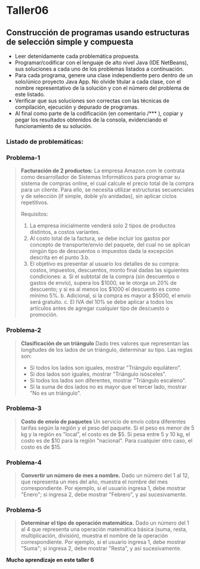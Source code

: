 # Taller06

## Construcción de programas usando estructuras de selección simple y compuesta

* Leer detenidamente cada problemática propuesta.
* Programar/codificar con el lenguaje de alto nivel Java (IDE NetBeans), sus soluciones a cada uno de los problemas listados a continuación. 
* Para cada programa, genere una clase independiente pero dentro de un solo/único proyecto Java App. No olvide titular a cada clase, con el nombre representativo de la solución y con el número del problema de este listado. 
* Verificar que sus soluciones son correctas con las técnicas de compilación, ejecución y depurado de programas.
* Al final como parte de la codificación (en comentario /*** ), copiar y pegar los resultados obtenidos de la consola, evidenciando el funcionamiento de su solución. 


### Listado de problemáticas:

### Problema-1
> **Facturación de 2 productos:** La empresa Amazon.com le contrata como desarrollador de Sistemas Informáticos para programar su sistema de compras online, el cual calcule el precio total de la compra para un cliente. Para ello, se necesita utilizar estructuras secuenciales y de selección (if simple, doble y/o anidadas), sin aplicar ciclos repetitivos.
> 
> Requisitos:
> 
> 1.	La empresa inicialmente venderá solo 2 tipos de productos distintos, a costos variantes. 
> 2.	Al costo total de la factura, se debe incluir los gastos por concepto de transporte/envío del paquete, del cual no se aplican ningún tipo de descuentos o impuestos dada la excepción descrita en el punto 3.b. 
> 3.	El objetivo es presentar al usuario los detalles de su compra: costos, impuestos, descuentos, monto final dadas las siguientes condiciones: 
> 	a.	Si el subtotal de la compra (sin descuentos o gastos de envío), supera los $1000, se le otorga un 20% de descuento; y si es al menos los $1000 el descuento es como mínimo 5%.
> 	b.	Adicional, si la compra es mayor a $5000, el envío será gratuito. 
> 	c.	El IVA del 10% se debe aplicar a todos los artículos antes de agregar cualquier tipo de descuesto o promoción. 


### Problema-2
> **Clasificación de un triángulo** Dado tres valores que representan las longitudes de los lados de un triángulo, determinar su tipo. Las reglas son:
> 
> - Si todos los lados son iguales, mostrar "Triángulo equilátero".
> - Si dos lados son iguales, mostrar "Triángulo isósceles".
> - Si todos los lados son diferentes, mostrar "Triángulo escaleno".
> - Si la suma de dos lados no es mayor que el tercer lado, mostrar "No es un triángulo".

### Problema-3
> **Costo de envío de paquetes** Un servicio de envío cobra diferentes tarifas según la región y el peso del paquete. Si el peso es menor de 5 kg y la región es "local", el costo es de $5. Si pesa entre 5 y 10 kg, el costo es de $10 para la región "nacional". Para cualquier otro caso, el costo es de $15.

### Problema-4
> **Convertir un número de mes a nombre.** Dado un número del 1 al 12, que representa un mes del año, muestra el nombre del mes correspondiente. Por ejemplo, si el usuario ingresa 1, debe mostrar "Enero"; si ingresa 2, debe mostrar "Febrero", y así sucesivamente.

### Problema-5
> **Determinar el tipo de operación matemática.** Dado un número del 1 al 4 que representa una operación matemática básica (suma, resta, multiplicación, división), muestra el nombre de la operación correspondiente. Por ejemplo, si el usuario ingresa 1, debe mostrar "Suma"; si ingresa 2, debe mostrar "Resta", y así sucesivamente.

**Mucho aprendizaje en este taller 6**
